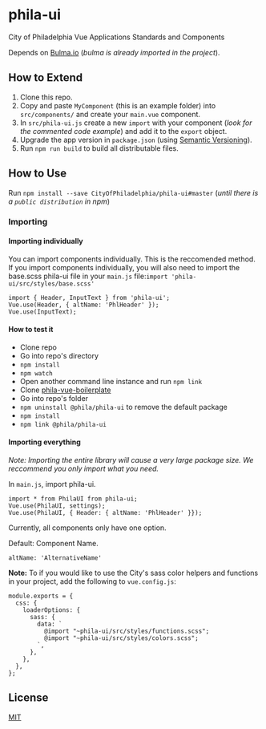 # phila-ui
City of Philadelphia Vue Applications Standards and Components

Depends on [Bulma.io](https://bulma.io/) (_bulma is already imported in the project_).

## How to Extend
1. Clone this repo.
2. Copy and paste `MyComponent` (this is an example folder) into `src/components/` and create your `main.vue` component.
3. In `src/phila-ui.js` create a new `import` with your component (_look for the commented code example_) and add it to the `export` object.
4.  Upgrade the app version in `package.json` (using [Semantic Versioning](https://semver.org/)).
5. Run `npm run build` to build all distributable files.

## How to Use
Run `npm install --save CityOfPhiladelphia/phila-ui#master` (_until there is a `public distribution` in npm_)

### Importing

#### Importing individually
You can import components individually. This is the reccomended method. If you import components individually, you will also need to import the base.scss phila-ui file in your `main.js` file:`import 'phila-ui/src/styles/base.scss'`

```
import { Header, InputText } from 'phila-ui';
Vue.use(Header, { altName: 'PhlHeader' });
Vue.use(InputText);
``` 

#### How to test it
- Clone repo
- Go into repo's directory
- ```npm install```
- ```npm watch```
- Open another command line instance and run ```npm link```
- Clone [phila-vue-boilerplate](https://github.com/CityOfPhiladelphia/phila-vue-boilerplate)
- Go into repo's folder
- ```npm uninstall @phila/phila-ui``` to remove the default package
- ```npm install```
- ```npm link @phila/phila-ui```



#### Importing everything
*Note: Importing the entire library will cause a very large package size. We reccommend you only import what you need.*

In `main.js`, import phila-ui.

```
import * from PhilaUI from phila-ui;
Vue.use(PhilaUI, settings);
Vue.use(PhilaUI, { Header: { altName: 'PhlHeader' }});
```

Currently, all components only have one option. 

Default: Component Name.

```
altName: 'AlternativeName'
```


**Note:**
To if you would like to use the City's sass color helpers and functions in your project, add the following to `vue.config.js`:

```
module.exports = {
  css: {
    loaderOptions: {
      sass: {
        data: `
          @import "~phila-ui/src/styles/functions.scss";
          @import "~phila-ui/src/styles/colors.scss";
        `,
      },
    },
  },
};
```
## License

[MIT](LICENSE)
